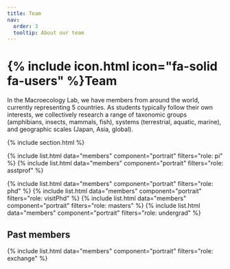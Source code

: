 ```yaml
---
title: Team
nav:
  order: 3
  tooltip: About our team
---
```


# {% include icon.html icon="fa-solid fa-users" %}Team

In the Macroecology Lab, we have members from around the world, currently 
representing 5 countries. As students typically follow their own interests, we 
collectively research a range of taxonomic groups (amphibians, insects, mammals, 
fish), systems (terrestrial, aquatic, marine), and geographic scales (Japan, 
Asia, global).

{% include section.html %}



{% include list.html data="members" component="portrait" filters="role: pi" %}
{% include list.html data="members" component="portrait" filters="role: asstprof" %}

<!-- section break -->

{% include list.html data="members" component="portrait" filters="role: phd" %}
{% include list.html data="members" component="portrait" filters="role: visitPhd" %}
{% include list.html data="members" component="portrait" filters="role: masters" %}
{% include list.html data="members" component="portrait" filters="role: undergrad" %}

<!-- section break -->
## Past members

{% include list.html data="members" component="portrait" filters="role: exchange" %}










